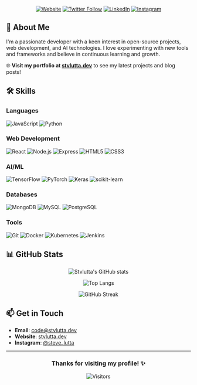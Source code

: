 <div align="center">


[![Website](https://img.shields.io/badge/Website-FF7139?style=for-the-badge&logo=Firefox-Browser&logoColor=white)](https://stvlutta.dev)
[![Twitter Follow](https://img.shields.io/badge/Twitter-1DA1F2?style=for-the-badge&logo=twitter&logoColor=white)](https://twitter.com/Stvlutta)
[![LinkedIn](https://img.shields.io/badge/LinkedIn-0077B5?style=for-the-badge&logo=linkedin&logoColor=white)](https://www.linkedin.com/in/your-profile)
[![Instagram](https://img.shields.io/badge/Instagram-E4405F?style=for-the-badge&logo=instagram&logoColor=white)](https://instagram.com/steve_lutta)

</div>

## 🚀 About Me

I'm a passionate developer with a keen interest in open-source projects, web development, and AI technologies. I love experimenting with new tools and frameworks and believe in continuous learning and growth.

🌐 **Visit my portfolio at [stvlutta.dev](https://stvlutta.dev)** to see my latest projects and blog posts!

## 🛠️ Skills

### Languages
![JavaScript](https://img.shields.io/badge/JavaScript-F7DF1E?style=for-the-badge&logo=javascript&logoColor=black)
![Python](https://img.shields.io/badge/Python-3776AB?style=for-the-badge&logo=python&logoColor=white)

### Web Development
![React](https://img.shields.io/badge/React-20232A?style=for-the-badge&logo=react&logoColor=61DAFB)
![Node.js](https://img.shields.io/badge/Node.js-339933?style=for-the-badge&logo=nodedotjs&logoColor=white)
![Express](https://img.shields.io/badge/Express.js-000000?style=for-the-badge&logo=express&logoColor=white)
![HTML5](https://img.shields.io/badge/HTML5-E34F26?style=for-the-badge&logo=html5&logoColor=white)
![CSS3](https://img.shields.io/badge/CSS3-1572B6?style=for-the-badge&logo=css3&logoColor=white)

### AI/ML
![TensorFlow](https://img.shields.io/badge/TensorFlow-FF6F00?style=for-the-badge&logo=tensorflow&logoColor=white)
![PyTorch](https://img.shields.io/badge/PyTorch-EE4C2C?style=for-the-badge&logo=pytorch&logoColor=white)
![Keras](https://img.shields.io/badge/Keras-D00000?style=for-the-badge&logo=Keras&logoColor=white)
![scikit-learn](https://img.shields.io/badge/scikit--learn-F7931E?style=for-the-badge&logo=scikit-learn&logoColor=white)

### Databases
![MongoDB](https://img.shields.io/badge/MongoDB-4EA94B?style=for-the-badge&logo=mongodb&logoColor=white)
![MySQL](https://img.shields.io/badge/MySQL-005C84?style=for-the-badge&logo=mysql&logoColor=white)
![PostgreSQL](https://img.shields.io/badge/PostgreSQL-316192?style=for-the-badge&logo=postgresql&logoColor=white)

### Tools
![Git](https://img.shields.io/badge/Git-F05032?style=for-the-badge&logo=git&logoColor=white)
![Docker](https://img.shields.io/badge/Docker-2CA5E0?style=for-the-badge&logo=docker&logoColor=white)
![Kubernetes](https://img.shields.io/badge/Kubernetes-326CE5?style=for-the-badge&logo=kubernetes&logoColor=white)
![Jenkins](https://img.shields.io/badge/Jenkins-D24939?style=for-the-badge&logo=Jenkins&logoColor=white)

## 📊 GitHub Stats

<div align="center">

![Stvlutta's GitHub stats](https://github-readme-stats.vercel.app/api?username=Stvlutta&show_icons=true&theme=tokyonight)

![Top Langs](https://github-readme-stats.vercel.app/api/top-langs/?username=Stvlutta&layout=compact&theme=tokyonight)

<img src="https://github-readme-streak-stats.herokuapp.com?user=Stvlutta&theme=tokyonight" alt="GitHub Streak" />

</div>

## 📫 Get in Touch

- **Email**: code@stvlutta.dev
- **Website**: [stvlutta.dev](https://stvlutta.dev)
- **Instagram**: [@steve_lutta](https://instagram.com/steve_lutta)

---

<div align="center">

### Thanks for visiting my profile! ✨

![Visitors](https://komarev.com/ghpvc/?username=Stvlutta&color=blueviolet&style=flat-square&label=Profile+Views)

</div>
